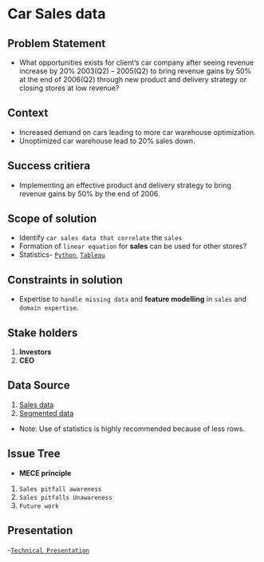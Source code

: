 # Car Sales data

## Problem Statement 
- What opportunities exists for client’s car company after seeing revenue increase by  20% 2003(Q2) – 2005(Q2) to bring revenue gains by 50% at the end of 2006(Q2) through new product and delivery strategy or closing stores at low revenue? 
 

## Context
- Increased demand on cars  leading to more car warehouse optimization.
- Unoptimized car warehouse lead to 20% sales down. 

## Success critiera 
- Implementing an effective product and delivery strategy to bring revenue gains by 50% by the end of 2006. 


## Scope of solution 
- Identify `car sales data that correlate` the `sales`
- Formation of `linear equation` for <b>sales</b> can be used for other stores?
- Statistics- [`Python`](https://github.com/monisha-anila/Hackathons/blob/main/Chargebacks.ipynb), [`Tableau`](https://public.tableau.com/profile/monisha.anila#!/vizhome/Sampledataoncarsales/CarSales)


## Constraints in solution 
- Expertise to `handle missing data` and <b>feature modelling</b> in `sales` and `domain expertise`.


## Stake holders
1. <b>Investors</b>
2. <b>CEO</b>


## Data Source 
1. [Sales data](https://github.com/monisha-anila/Hackathons/blob/main/sales_data_sample.csv)
2. [Segmented data](https://github.com/monisha-anila/Hackathons/blob/main/Segmentation%20sales.csv)
- Note: Use of statistics is highly recommended because of less rows. 

## Issue Tree 
- <b>MECE principle </b> 
1. `Sales pitfall awareness`
2. `Sales pitfalls Unawareness`
3. `Future work`

## Presentation
-[`Technical Presentation`](https://github.com/monisha-anila/Hackathons/blob/main/Chargeback%20Presentation.pptx)

